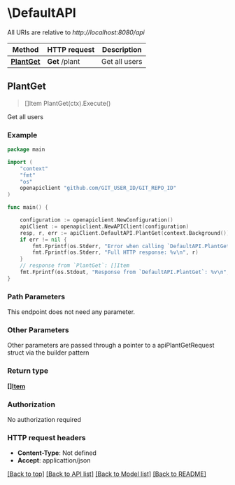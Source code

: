 # \DefaultAPI

All URIs are relative to *http://localhost:8080/api*

Method | HTTP request | Description
------------- | ------------- | -------------
[**PlantGet**](DefaultAPI.md#PlantGet) | **Get** /plant | Get all users



## PlantGet

> []Item PlantGet(ctx).Execute()

Get all users

### Example

```go
package main

import (
	"context"
	"fmt"
	"os"
	openapiclient "github.com/GIT_USER_ID/GIT_REPO_ID"
)

func main() {

	configuration := openapiclient.NewConfiguration()
	apiClient := openapiclient.NewAPIClient(configuration)
	resp, r, err := apiClient.DefaultAPI.PlantGet(context.Background()).Execute()
	if err != nil {
		fmt.Fprintf(os.Stderr, "Error when calling `DefaultAPI.PlantGet``: %v\n", err)
		fmt.Fprintf(os.Stderr, "Full HTTP response: %v\n", r)
	}
	// response from `PlantGet`: []Item
	fmt.Fprintf(os.Stdout, "Response from `DefaultAPI.PlantGet`: %v\n", resp)
}
```

### Path Parameters

This endpoint does not need any parameter.

### Other Parameters

Other parameters are passed through a pointer to a apiPlantGetRequest struct via the builder pattern


### Return type

[**[]Item**](Item.md)

### Authorization

No authorization required

### HTTP request headers

- **Content-Type**: Not defined
- **Accept**: applicattion/json

[[Back to top]](#) [[Back to API list]](../README.md#documentation-for-api-endpoints)
[[Back to Model list]](../README.md#documentation-for-models)
[[Back to README]](../README.md)

